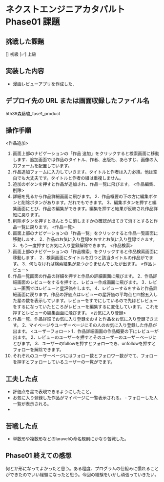 # ネクストエンジニアカタパルト Phase01 課題

## 挑戦した課題

[] 初級
[✅] 上級

## 実装した内容

- 漫画レビューアプリを作成した．

## デプロイ先の URL または画面収録したファイル名
5th39森藤駿_fase1_product
## 操作手順
<作品追加>
1. 画面上部のナビゲーションの「作品 追加」をクリックすると検索画面に移動します．追加画面では作品のタイトル、作者、出版社、あらすじ、画像の入力フォームを配置しています。
2. 作品追加フォームに入力していきます。タイトルと作者は入力必須。他は空白でも大丈夫です。タイトルと作者の組は重複しません。
3. 追加のボタンを押すと作品が追加され、作品一覧に飛びます。
<作品編集、削除>
1. 詳細を見るから作品詳細画面に飛びます。
2．作品概要の下の方に編集ボタンと削除ボタンがあります。だれでもできます。
3．編集ボタンを押すと編集画面にとび、作品の編集ができます。編集を押すと結果が反映され作品詳細に戻ります。
4. 削除ボタンを押すとほんとうに消しますかの確認が出てきて消すとすると作品一覧に戻ります。
<作品一覧>
1. 画面上部のナビゲーションの「作品一覧」をクリックすると作品一覧画面に移動します．
2．作品のお気に入り登録をおすとお気に入り登録できます。
3．もう一度押すとお気に入り登録解除できます。
<作品検索>
1. 画面上部のナビゲーションの「作品検索」をクリックすると作品検索画面に移動します．
2．検索画面にタイトルを打つと該当タイトルの作品がでます。
3．何もなければ検索結果が見つかりませんでしたが出ます。
<作品レビュー>
1. 作品一覧画面の作品の詳細を押すと作品の詳細画面に飛びます。
2．作品詳細画面のレビューをするを押すと、レビュー作成画面に飛びます。
3．レビュー画面ではレビューと星評価をします。
4．レビューするをすると作品詳細画面に戻ります。作品の評価点はレビューの星評価の平均点と四捨五入した星の数を表示しています。レビューをすでにしているので先ほどレビューをするになっていたところがレビューを編集するに変化しています。
これを押すとレビューの編集画面に飛びます。
<お気に入り登録>
1. 作品一覧、作品詳細でお気に入り登録をおすと作品をお気に入り登録できます。
2．マイページやユーザーページにその人のお気に入り登録した作品が出ます。
<ユーザーフォロー>
1．作品詳細画面の作品概要の下にレビューが出ます。
2．レビューのユーザーを押すとそのユーザーのユーザーページにとびます。
3．ユーザーのfollowを押すとフォローでき、unfollowを押すとフォローを解除できます。
4. それぞれのユーザーページにはフォロー数とフォロワー数がでて、フォローを押すとフォローしているユーザーの一覧がでます。
## 工夫した点

- 評価点を星で表現できるようにしたこと。
- お気に入り登録した作品がマイページに一覧表示される。
‐ フォローした人一覧が表示される。
- 

## 苦戦した点

- 単数形や複数形などのlaravelの命名規則にかなり苦戦した。

## Phase01 終えての感想

何とか形になってよかったと思う。ある程度、プログラムの仕組みに慣れることができたのでいい経験になったと思う。今回の経験をいかし頑張っていきたい。